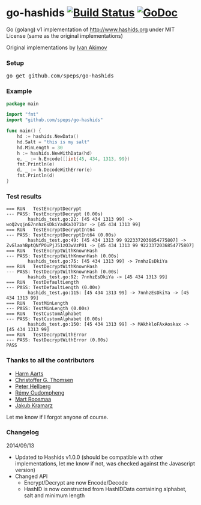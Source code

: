 go-hashids [![Build Status](https://ci.appveyor.com/api/projects/status/1s8yeafycpa2vdaq?svg=true)](https://ci.appveyor.com/project/speps/go-hashids) [![GoDoc](https://godoc.org/github.com/speps/go-hashids?status.svg)](https://godoc.org/github.com/speps/go-hashids)
==========

Go (golang) v1 implementation of http://www.hashids.org
under MIT License (same as the original implementations)

Original implementations by [Ivan Akimov](https://github.com/ivanakimov)

### Setup
<pre>go get github.com/speps/go-hashids</pre>

### Example
```go
package main

import "fmt"
import "github.com/speps/go-hashids"

func main() {
    hd := hashids.NewData()
    hd.Salt = "this is my salt"
    hd.MinLength = 30
    h := hashids.NewWithData(hd)
    e, _ := h.Encode([]int{45, 434, 1313, 99})
    fmt.Println(e)
    d, _ := h.DecodeWithError(e)
    fmt.Println(d)
}
```

### Test results

```
=== RUN   TestEncryptDecrypt
--- PASS: TestEncryptDecrypt (0.00s)
        hashids_test.go:22: [45 434 1313 99] -> woQ2vqjnG7nnhzEsDkiYadKa3O71br -> [45 434 1313 99]
=== RUN   TestEncryptDecryptInt64
--- PASS: TestEncryptDecryptInt64 (0.00s)
        hashids_test.go:49: [45 434 1313 99 9223372036854775807] -> ZvGlaahBptQNfPOuPjJ51zO3wVzP01 -> [45 434 1313 99 9223372036854775807]
=== RUN   TestEncryptWithKnownHash
--- PASS: TestEncryptWithKnownHash (0.00s)
        hashids_test.go:75: [45 434 1313 99] -> 7nnhzEsDkiYa
=== RUN   TestDecryptWithKnownHash
--- PASS: TestDecryptWithKnownHash (0.00s)
        hashids_test.go:92: 7nnhzEsDkiYa -> [45 434 1313 99]
=== RUN   TestDefaultLength
--- PASS: TestDefaultLength (0.00s)
        hashids_test.go:115: [45 434 1313 99] -> 7nnhzEsDkiYa -> [45 434 1313 99]
=== RUN   TestMinLength
--- PASS: TestMinLength (0.00s)
=== RUN   TestCustomAlphabet
--- PASS: TestCustomAlphabet (0.00s)
        hashids_test.go:150: [45 434 1313 99] -> MAkhkloFAxAoskax -> [45 434 1313 99]
=== RUN   TestDecryptWithError
--- PASS: TestDecryptWithError (0.00s)
PASS
```

### Thanks to all the contributors

* [Harm Aarts](https://github.com/haarts)
* [Christoffer G. Thomsen](https://github.com/cgt)
* [Peter Hellberg](https://github.com/peterhellberg)
* [Rémy Oudompheng](https://github.com/remyoudompheng)
* [Mart Roosmaa](https://github.com/roosmaa)
* [Jakub Kramarz](https://github.com/jkramarz)

Let me know if I forgot anyone of course.

### Changelog

2014/09/13

* Updated to Hashids v1.0.0 (should be compatible with other implementations, let me know if not, was checked against the Javascript version)
* Changed API
    * Encrypt/Decrypt are now Encode/Decode
    * HashID is now constructed from HashIDData containing alphabet, salt and minimum length
